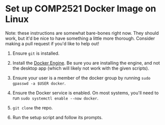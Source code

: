 # Set up COMP2521 Docker Image on Linux

Note: these instructions are somewhat bare-bones right now. They should work,
but it'd be nice to have something a little more thorough. Consider making a
pull request if you'd like to help out!

1. Ensure `git` is installed.

2. Install the [Docker Engine](https://docs.docker.com/engine/install/#supported-platforms).
   Be sure you are installing the engine, and not the desktop app (which will
   likely not work with the given scripts).

3. Ensure your user is a member of the docker group by running
   `sudo gpasswd -a $USER docker`.

4. Ensure the Docker service is enabled. On most systems, you'll need to run
   `sudo systemctl enable --now docker`.

5. `git clone` the repo.

6. Run the setup script and follow its prompts.
